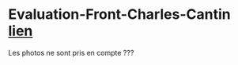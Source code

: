 # Evaluation-Front-Charles-Cantin [lien](https://clinquant-liger-8ca452.netlify.app/)

Les photos ne sont pris en compte ???
